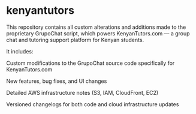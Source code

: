 # kenyantutors
This repository contains all custom alterations and additions made to the proprietary GrupoChat script, which powers KenyanTutors.com — a group chat and tutoring support platform for Kenyan students.

It includes:

Custom modifications to the GrupoChat source code specifically for KenyanTutors.com

New features, bug fixes, and UI changes

Detailed AWS infrastructure notes (S3, IAM, CloudFront, EC2)

Versioned changelogs for both code and cloud infrastructure updates
